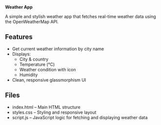  **Weather App**

A simple and stylish weather app that fetches real-time weather data using the OpenWeatherMap API.

## Features

- Get current weather information by city name
- Displays:
  - City & country
  - Temperature (°C)
  - Weather condition with icon
  - Humidity
- Clean, responsive glassmorphism UI

## Files
- index.html – Main HTML structure
- styles.css – Styling and responsive layout
- script.js – JavaScript logic for fetching and displaying weather data
